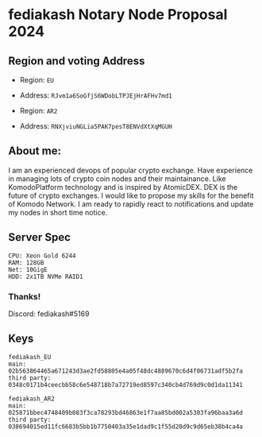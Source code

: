 # fediakash Notary Node Proposal 2024

## Region and voting Address
- Region: `EU`
- Address: `RJvm1a6SoGfjS6WDobLTPJEjHrAFHv7md1`

- Region: `AR2`
- Address: `RNXjviuNGLia5PAK7pesT8ENVdXtXqMGUH`

## About me:
I am an experienced devops of popular crypto exchange. Have experience in managing lots of crypto coin nodes and their maintainance.
Like KomodoPlatform technology and is inspired by AtomicDEX. DEX is the future of crypto exchanges.
I would like to propose my skills for the benefit of Komodo Network.
I am ready to rapidly react to notifications and update my nodes in short time notice.

## Server Spec
```
CPU: Xeon Gold 6244
RAM: 128GB
Net: 10GigE
HDD: 2x1TB NVMe RAID1
```

### Thanks!
Discord: fediakash#5169

## Keys
```
fediakash_EU
main: 02b563864465a671243d3ae2fd58805e4a05f48dc4889670c6d4f06731adf5b2fa
third party: 0348c0171b4ceecbb58c6e548718b7a72719ed8597c340cb4d769d9c0d1da11341
```

```
fediakash_AR2
main: 025871bbec4748409b083f3ca78293bd46863e1f7aa85bd002a5303fa96baa3a6d
third party: 038694015ed11fc6683b5bb1b7750403a35e1dad9c1f55d20d9c9d65eb38b4ca4a
```
